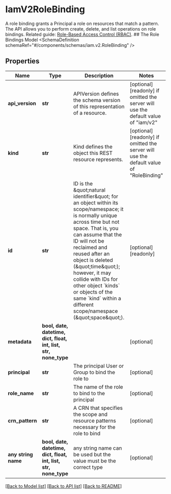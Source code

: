 # IamV2RoleBinding

A role binding grants a Principal a role on resources that match a pattern.  The API allows you to perform create, delete, and list operations on role bindings.   Related guide: [Role-Based Access Control (RBAC)](https://docs.confluent.io/cloud/current/access-management/access-control/cloud-rbac.html).  ## The Role Bindings Model <SchemaDefinition schemaRef=\"#/components/schemas/iam.v2.RoleBinding\" />

## Properties
Name | Type | Description | Notes
------------ | ------------- | ------------- | -------------
**api_version** | **str** | APIVersion defines the schema version of this representation of a resource. | [optional] [readonly]  if omitted the server will use the default value of "iam/v2"
**kind** | **str** | Kind defines the object this REST resource represents. | [optional] [readonly]  if omitted the server will use the default value of "RoleBinding"
**id** | **str** | ID is the \&quot;natural identifier\&quot; for an object within its scope/namespace; it is normally unique across time but not space. That is, you can assume that the ID will not be reclaimed and reused after an object is deleted (\&quot;time\&quot;); however, it may collide with IDs for other object &#x60;kinds&#x60; or objects of the same &#x60;kind&#x60; within a different scope/namespace (\&quot;space\&quot;). | [optional] [readonly] 
**metadata** | **bool, date, datetime, dict, float, int, list, str, none_type** |  | [optional] 
**principal** | **str** | The principal User or Group to bind the role to | [optional] 
**role_name** | **str** | The name of the role to bind to the principal | [optional] 
**crn_pattern** | **str** | A CRN that specifies the scope and resource patterns necessary for the role to bind | [optional] 
**any string name** | **bool, date, datetime, dict, float, int, list, str, none_type** | any string name can be used but the value must be the correct type | [optional]

[[Back to Model list]](../README.md#documentation-for-models) [[Back to API list]](../README.md#documentation-for-api-endpoints) [[Back to README]](../README.md)


